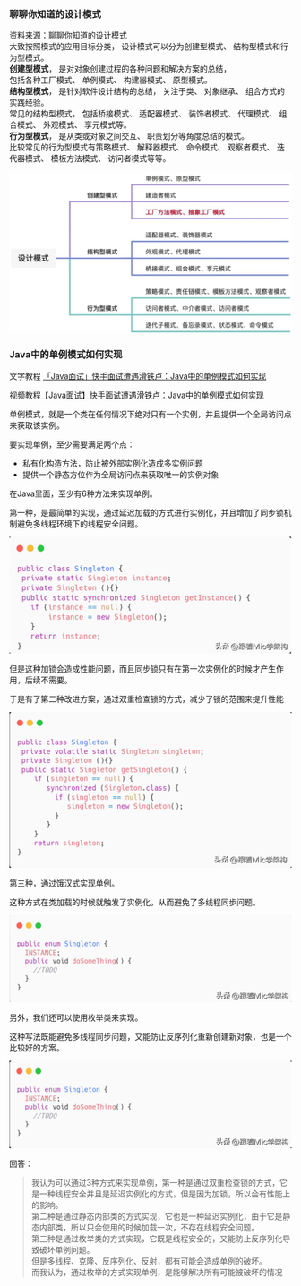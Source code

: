 ### 聊聊你知道的设计模式

资料来源：[聊聊你知道的设计模式](https://www.toutiao.com/video/7122744798959632904/?from_scene=all)<br/>
大致按照模式的应用目标分类， 设计模式可以分为创建型模式、 结构型模式和行为型模式。<br/>
**创建型模式**， 是对对象创建过程的各种问题和解决方案的总结，<br/>
 包括各种工厂模式、 单例模式、 构建器模式、 原型模式。<br/>
**结构型模式**， 是针对软件设计结构的总结， 关注于类、 对象继承、 组合方式的实践经验。<br/>
常见的结构型模式， 包括桥接模式、 适配器模式、 装饰者模式、 代理模式、 组合模式、 外观模式、 享元模式等。<br/>
**行为型模式**， 是从类或对象之间交互、 职责划分等角度总结的模式。<br/>
比较常见的行为型模式有策略模式、 解释器模式、 命令模式、 观察者模式、 迭代器模式、 模板方法模式、 访问者模式等等。

![img](img/b703825faeff3355c7e109689db0f824.jpeg)

### Java中的单例模式如何实现

文字教程 [「Java面试」快手面试遭遇滑铁卢：Java中的单例模式如何实现](https://www.toutiao.com/article/7146397536012517896/)

视频教程[【Java面试】快手面试遭遇滑铁卢：Java中的单例模式如何实现](https://www.toutiao.com/video/7137181267015139876/)

单例模式，就是一个类在任何情况下绝对只有一个实例，并且提供一个全局访问点来获取该实例。

要实现单例，至少需要满足两个点：

- 私有化构造方法，防止被外部实例化造成多实例问题
- 提供一个静态方位作为全局访问点来获取唯一的实例对象

在Java里面，至少有6种方法来实现单例。

第一种，是最简单的实现，通过延迟加载的方式进行实例化，并且增加了同步锁机制避免多线程环境下的线程安全问题。

![image-20220929155921412](img/image-20220929155921412.png ':size=50%')

但是这种加锁会造成性能问题，而且同步锁只有在第一次实例化的时候才产生作用，后续不需要。

于是有了第二种改进方案，通过双重检查锁的方式，减少了锁的范围来提升性能

![image-20220929155949086](img/image-20220929155949086.png ':size=50%')

第三种，通过饿汉式实现单例。

这种方式在类加载的时候就触发了实例化，从而避免了多线程同步问题。

![555](img/555.png)

另外，我们还可以使用枚举类来实现。

这种写法既能避免多线程同步问题，又能防止反序列化重新创建新对象，也是一个比较好的方案。

![image-20220929155837702](img/image-20220929155837702.png ':size=50%')

回答：

> 我认为可以通过3种方式来实现单例，第一种是通过双重检查锁的方式，它是一种线程安全并且是延迟实例化的方式，但是因为加锁，所以会有性能上的影响。<br/>
> 第二种是通过静态内部类的方式实现，它也是一种延迟实例化，由于它是静态内部类，所以只会使用的时候加载一次，不存在线程安全问题。 <br/>
>  第三种是通过枚举类的方式实现，它既是线程安全的，又能防止反序列化导致破坏单例问题。<br/>
>  但是多线程、克隆、反序列化、反射，都有可能会造成单例的破坏。<br/>
>  而我认为，通过枚举的方式实现单例，是能够解决所有可能被破坏的情况<br/>


